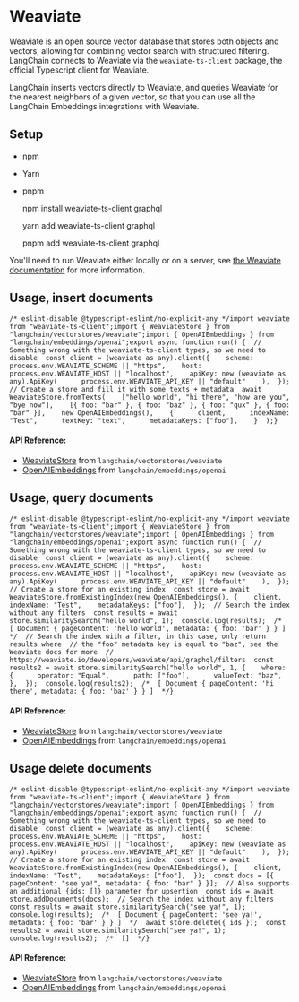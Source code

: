 Weaviate
========

Weaviate is an open source vector database that stores both objects and vectors, allowing for combining vector search with structured filtering. LangChain connects to Weaviate via the `weaviate-ts-client` package, the official Typescript client for Weaviate.

LangChain inserts vectors directly to Weaviate, and queries Weaviate for the nearest neighbors of a given vector, so that you can use all the LangChain Embeddings integrations with Weaviate.

Setup[​](#setup "Direct link to Setup")
---------------------------------------

*   npm
*   Yarn
*   pnpm

    npm install weaviate-ts-client graphql

    yarn add weaviate-ts-client graphql

    pnpm add weaviate-ts-client graphql

You'll need to run Weaviate either locally or on a server, see [the Weaviate documentation](https://weaviate.io/developers/weaviate/installation) for more information.

Usage, insert documents[​](#usage-insert-documents "Direct link to Usage, insert documents")
--------------------------------------------------------------------------------------------

    /* eslint-disable @typescript-eslint/no-explicit-any */import weaviate from "weaviate-ts-client";import { WeaviateStore } from "langchain/vectorstores/weaviate";import { OpenAIEmbeddings } from "langchain/embeddings/openai";export async function run() {  // Something wrong with the weaviate-ts-client types, so we need to disable  const client = (weaviate as any).client({    scheme: process.env.WEAVIATE_SCHEME || "https",    host: process.env.WEAVIATE_HOST || "localhost",    apiKey: new (weaviate as any).ApiKey(      process.env.WEAVIATE_API_KEY || "default"    ),  });  // Create a store and fill it with some texts + metadata  await WeaviateStore.fromTexts(    ["hello world", "hi there", "how are you", "bye now"],    [{ foo: "bar" }, { foo: "baz" }, { foo: "qux" }, { foo: "bar" }],    new OpenAIEmbeddings(),    {      client,      indexName: "Test",      textKey: "text",      metadataKeys: ["foo"],    }  );}

#### API Reference:

*   [WeaviateStore](/docs/api/vectorstores_weaviate/classes/WeaviateStore) from `langchain/vectorstores/weaviate`
*   [OpenAIEmbeddings](/docs/api/embeddings_openai/classes/OpenAIEmbeddings) from `langchain/embeddings/openai`

Usage, query documents[​](#usage-query-documents "Direct link to Usage, query documents")
-----------------------------------------------------------------------------------------

    /* eslint-disable @typescript-eslint/no-explicit-any */import weaviate from "weaviate-ts-client";import { WeaviateStore } from "langchain/vectorstores/weaviate";import { OpenAIEmbeddings } from "langchain/embeddings/openai";export async function run() {  // Something wrong with the weaviate-ts-client types, so we need to disable  const client = (weaviate as any).client({    scheme: process.env.WEAVIATE_SCHEME || "https",    host: process.env.WEAVIATE_HOST || "localhost",    apiKey: new (weaviate as any).ApiKey(      process.env.WEAVIATE_API_KEY || "default"    ),  });  // Create a store for an existing index  const store = await WeaviateStore.fromExistingIndex(new OpenAIEmbeddings(), {    client,    indexName: "Test",    metadataKeys: ["foo"],  });  // Search the index without any filters  const results = await store.similaritySearch("hello world", 1);  console.log(results);  /*  [ Document { pageContent: 'hello world', metadata: { foo: 'bar' } } ]  */  // Search the index with a filter, in this case, only return results where  // the "foo" metadata key is equal to "baz", see the Weaviate docs for more  // https://weaviate.io/developers/weaviate/api/graphql/filters  const results2 = await store.similaritySearch("hello world", 1, {    where: {      operator: "Equal",      path: ["foo"],      valueText: "baz",    },  });  console.log(results2);  /*  [ Document { pageContent: 'hi there', metadata: { foo: 'baz' } } ]  */}

#### API Reference:

*   [WeaviateStore](/docs/api/vectorstores_weaviate/classes/WeaviateStore) from `langchain/vectorstores/weaviate`
*   [OpenAIEmbeddings](/docs/api/embeddings_openai/classes/OpenAIEmbeddings) from `langchain/embeddings/openai`

Usage delete documents[​](#usage-delete-documents "Direct link to Usage delete documents")
------------------------------------------------------------------------------------------

    /* eslint-disable @typescript-eslint/no-explicit-any */import weaviate from "weaviate-ts-client";import { WeaviateStore } from "langchain/vectorstores/weaviate";import { OpenAIEmbeddings } from "langchain/embeddings/openai";export async function run() {  // Something wrong with the weaviate-ts-client types, so we need to disable  const client = (weaviate as any).client({    scheme: process.env.WEAVIATE_SCHEME || "https",    host: process.env.WEAVIATE_HOST || "localhost",    apiKey: new (weaviate as any).ApiKey(      process.env.WEAVIATE_API_KEY || "default"    ),  });  // Create a store for an existing index  const store = await WeaviateStore.fromExistingIndex(new OpenAIEmbeddings(), {    client,    indexName: "Test",    metadataKeys: ["foo"],  });  const docs = [{ pageContent: "see ya!", metadata: { foo: "bar" } }];  // Also supports an additional {ids: []} parameter for upsertion  const ids = await store.addDocuments(docs);  // Search the index without any filters  const results = await store.similaritySearch("see ya!", 1);  console.log(results);  /*  [ Document { pageContent: 'see ya!', metadata: { foo: 'bar' } } ]  */  await store.delete({ ids });  const results2 = await store.similaritySearch("see ya!", 1);  console.log(results2);  /*  []  */}

#### API Reference:

*   [WeaviateStore](/docs/api/vectorstores_weaviate/classes/WeaviateStore) from `langchain/vectorstores/weaviate`
*   [OpenAIEmbeddings](/docs/api/embeddings_openai/classes/OpenAIEmbeddings) from `langchain/embeddings/openai`